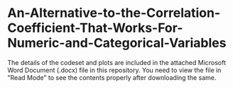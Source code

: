 # An-Alternative-to-the-Correlation-Coefficient-That-Works-For-Numeric-and-Categorical-Variables

The details of the codeset and plots are included in the attached Microsoft Word Document (.docx) file in this repository. 
You need to view the file in "Read Mode" to see the contents properly after downloading the same.

